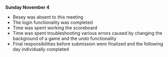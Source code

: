 **Sunday November 4**

* Besey was absent to this meeting
* The login functionality was completed
* Time was spent working the scoreboard
* Time was spent troubleshooting various errors caused by changing the background of a game and the undo functionality
* Final responsibilities before submission were finalized and the following day individually completed